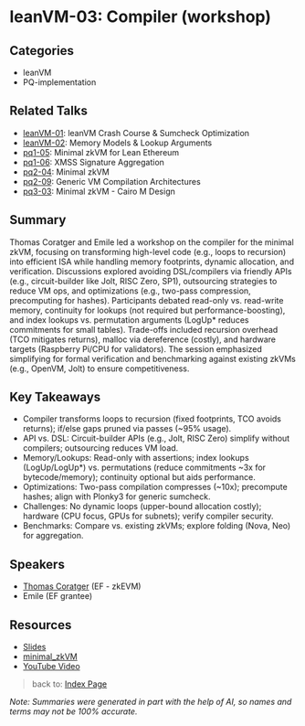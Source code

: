 # leanVM-03: Compiler (workshop)

## Categories
- leanVM
- PQ-implementation

## Related Talks
- [leanVM-01](leanVM-01.md): leanVM Crash Course & Sumcheck Optimization
- [leanVM-02](leanVM-02.md): Memory Models & Lookup Arguments
- [pq1-05](pq1-05.md): Minimal zkVM for Lean Ethereum
- [pq1-06](pq1-06.md): XMSS Signature Aggregation
- [pq2-04](pq2-04.md): Minimal zkVM
- [pq2-09](pq2-09): Generic VM Compilation Architectures
- [pq3-03](pq3-03.md): Minimal zkVM - Cairo M Design 

## Summary
Thomas Coratger and Emile led a workshop on the compiler for the minimal zkVM, focusing on transforming high-level code (e.g., loops to recursion) into efficient ISA while handling memory footprints, dynamic allocation, and verification. Discussions explored avoiding DSL/compilers via friendly APIs (e.g., circuit-builder like Jolt, RISC Zero, SP1), outsourcing strategies to reduce VM ops, and optimizations (e.g., two-pass compression, precomputing for hashes). Participants debated read-only vs. read-write memory, continuity for lookups (not required but performance-boosting), and index lookups vs. permutation arguments (LogUp* reduces commitments for small tables). Trade-offs included recursion overhead (TCO mitigates returns), malloc via dereference (costly), and hardware targets (Raspberry Pi/CPU for validators). The session emphasized simplifying for formal verification and benchmarking against existing zkVMs (e.g., OpenVM, Jolt) to ensure competitiveness.

## Key Takeaways
- Compiler transforms loops to recursion (fixed footprints, TCO avoids returns); if/else gaps pruned via passes (~95% usage).
- API vs. DSL: Circuit-builder APIs (e.g., Jolt, RISC Zero) simplify without compilers; outsourcing reduces VM load.
- Memory/Lookups: Read-only with assertions; index lookups (LogUp/LogUp*) vs. permutations (reduce commitments ~3x for bytecode/memory); continuity optional but aids performance.
- Optimizations: Two-pass compilation compresses (~10x); precompute hashes; align with Plonky3 for generic sumcheck.
- Challenges: No dynamic loops (upper-bound allocation costly); hardware (CPU focus, GPUs for subnets); verify compiler security.
- Benchmarks: Compare vs. existing zkVMs; explore folding (Nova, Neo) for aggregation.

## Speakers
- [Thomas Coratger](https://x.com/tcoratger) (EF - zkEVM)
- Emile (EF grantee)

## Resources
- [Slides](https://drive.google.com/file/d/1MM1CvrfCCJ9fcGQsEQNMmnZ3qromYyL2/view?usp=drive_link)
- [minimal_zkVM](https://drive.google.com/file/d/1F0r4oQBpKFDN1Vk5RlOS3R8BRYQGXiAR/view?usp=drive_link)
- [YouTube Video](https://youtu.be/GzwR_E5DCkk)

> back to: [Index Page](index.md)

*Note: Summaries were generated in part with the help of AI, so names and terms may not be 100% accurate.*